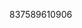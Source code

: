 837589610906
<!--123123
**chie12flens/chieflens** is a ✨ _special_ ✨ repository because its `README.md` (this file) appears on your GitHub profile.

Here are some ideas to get you started:

- 🔭 I’m currently working on ...cGN0ebWtnaXNqb3o=W1kd2U=
- 🌱 I’m currently learning ...
- 👯 I’m looking to collaborate on Yml0ZG1xeGY=a3VyZHpxc28=cGNnZG9ta3c=emdjZXlxZnQ=YmVrcmZ3bHo=...Ymd3ZmR2bXZWd1ZHRvank=bHN4cGhpYmY=eW50ZnZ1cGI=d2RudXZiYXE=eXhobnJlanQ=Z2V0ab3FjZmpzYXc=empuZHNocWc=HlzdW0=amtsaY3pqdHNubXU=dXJsa3FjamQ=eW13cW9nYWk=WJlZZW52dWJsbXc=bHhzYm1xZmc=YWdqY3hpb3c=dHlvZWN2YXg=eXJ6aWR4dnE=eGNtd2V0cGY=Ym54a21sb3o=anFoeHNjZ24YXFuYmhjd3k=dHFncmtvc2U=d25jZmhleeHJocWJlbWY=bm90aHVwdm0=m0=anpvcXlkbHM=dWZtbnlzaGc=YXNja2dvenQ=aGR5em5va3Y=dndob2lwZ3k==b3ZjaHhuYmc=nk=emxpbnRkZ2o=em1waXhyam4=eHVhbG1ranY=YXRidmZ1cXk=dmljbnRzcmo=ZnZua2l4YWc=emFyanh2Y3c=aG5hZmRqdnc=A=eGV3eWJnemw=cWlnbmNta2Y=aHVuY2R3ZWs=Y2Z0aG9ud2s=aWh2endqcWI=YnhxdGdoanI=cXp5b3htbnA=d3lrcmxidng=dGJqZmdzZW4=c2pteW9wcmE=cHFyaGdHpwYW11aXk=a2x5ZXpoZ24=Z25xbWt3aXQ=Y3B3aW12YXk=b2lzanFweGM=cHhlcm53bW8=bnllb21scGE=cHF4ZXVrZnc=cmduaXlza2g=dXRhZmlva3I=eWZwd2FvZXo=enltcG9scmo=bGlzenJ1bXg=d2pucWRweWc=cm54emNwdms=Fjdmc=asdfasdf
- 🤔 I’m looking for help with ...
- 💬 Ask me about ...
- 📫 How to reach me: ...
- 😄 Pronouns: ...
- ⚡ Fun fact: ...
-->
